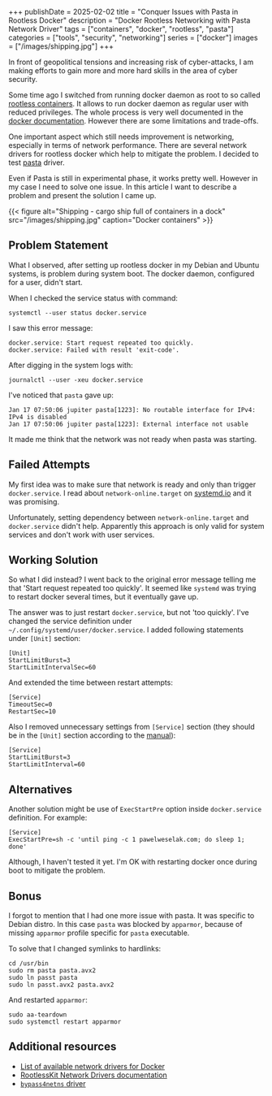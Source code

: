 +++
publishDate = 2025-02-02
title = "Conquer Issues with Pasta in Rootless Docker"
description = "Docker Rootless Networking with Pasta Network Driver"
tags = ["containers", "docker", "rootless", "pasta"]
categories = ["tools", "security", "networking"]
series = ["docker"]
images = ["/images/shipping.jpg"]
+++

In front of geopolitical tensions and increasing risk of cyber-attacks, I am making efforts to
gain more and more hard skills in the area of cyber security.

Some time ago I switched from running docker daemon as root to so called [rootless containers](https://github.com/rootless-containers/rootlesskit). It allows to run docker daemon as regular user with reduced privileges. The whole process is very well documented in the [docker documentation](https://docs.docker.com/engine/security/rootless/). However there are some limitations and trade-offs.

One important aspect which still needs improvement is networking, especially in terms of network performance. There are several network drivers for rootless docker which help to mitigate the problem. I decided to test [pasta](https://passt.top/) driver.

Even if Pasta is still in experimental phase, it works pretty well. However in my case I need to solve one issue. In this article I want to describe a problem and present the solution I came up. 

{{< figure alt="Shipping - cargo ship full of containers in a dock" src="/images/shipping.jpg" caption="Docker containers" >}}

## Problem Statement

What I observed, after setting up rootless docker in my Debian and Ubuntu systems, is problem during system boot. The docker daemon, configured for a user, didn't start.

When I checked the service status with command:
```shell
systemctl --user status docker.service
```

I saw this error message:
```
docker.service: Start request repeated too quickly.
docker.service: Failed with result 'exit-code'.
```

After digging in the system logs with:
```shell
journalctl --user -xeu docker.service
```

I've noticed that `pasta` gave up:
```
Jan 17 07:50:06 jupiter pasta[1223]: No routable interface for IPv4: IPv4 is disabled
Jan 17 07:50:06 jupiter pasta[1223]: External interface not usable
```

It made me think that the network was not ready when pasta was starting.

## Failed Attempts

My first idea was to make sure that network is ready and only than trigger `docker.service`. I read about `network-online.target` on [systemd.io](https://systemd.io/NETWORK_ONLINE/) and it was promising.

Unfortunately, setting dependency between `network-online.target` and `docker.service` didn't help. Apparently this approach is only valid for system services and don't work with user services.

## Working Solution

So what I did instead? I went back to the original error message telling me that 'Start request repeated too quickly'. It seemed like `systemd` was trying to restart docker several times, but it eventually gave up.

The answer was to just restart `docker.service`, but not 'too quickly'. I've changed the service definition under `~/.config/systemd/user/docker.service`. I added following statements under `[Unit]` section:
```
[Unit]
StartLimitBurst=3
StartLimitIntervalSec=60
```

And extended the time between restart attempts:
```
[Service]
TimeoutSec=0
RestartSec=10
```

Also I removed unnecessary settings from `[Service]` section (they should be in the `[Unit]` section according to the [manual](https://www.man7.org/linux/man-pages/man5/systemd.unit.5.html)):
```
[Service]
StartLimitBurst=3
StartLimitInterval=60
```

## Alternatives

Another solution might be use of `ExecStartPre` option inside `docker.service` definition. For example:
```
[Service]
ExecStartPre=sh -c 'until ping -c 1 pawelweselak.com; do sleep 1; done'
```

Although, I haven't tested it yet. I'm OK with restarting docker once during boot to mitigate the problem.

## Bonus

I forgot to mention that I had one more issue with pasta. It was specific to Debian distro. In this case `pasta` was blocked by `apparmor`, because of missing `apparmor` profile specific for `pasta` executable.

To solve that I changed symlinks to hardlinks:
```shell
cd /usr/bin
sudo rm pasta pasta.avx2
sudo ln passt pasta
sudo ln passt.avx2 pasta.avx2
```

And restarted `apparmor`:
```shell
sudo aa-teardown
sudo systemctl restart apparmor
```

## Additional resources
- [List of available network drivers for Docker](https://docs.docker.com/engine/security/rootless/#networking-errors)
- [RootlessKit Network Drivers documentation](https://github.com/rootless-containers/rootlesskit/blob/master/docs/network.md)
- [`bypass4netns` driver](https://github.com/rootless-containers/bypass4netns)